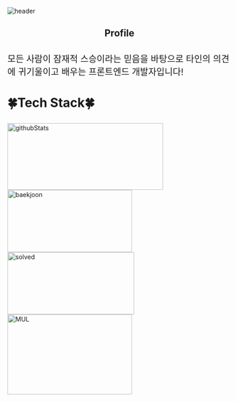 
![header](https://capsule-render.vercel.app/api?type=waving&color=auto&height=300&section=header&text=hwanny7&fontSize=80)

<h2 align='center'> Profile </h2



<div  style = "display: flex;  align-items: center; flex-direction: column;  justify-content: center;" align = "center";>
  <div key="7" >
    <div key=0 >
          <h3 style ="font-size : 1.5em; font-weight:700;">
          </h3>
          <p style ="font-size : 20px;">모든 사람이 잠재적 스승이라는 믿음을 바탕으로 타인의 의견에 귀기울이고 배우는 프론트엔드 개발자입니다!</p>
    </div>
  </div>
  
  <div key="4">
  <h3 style ="font-size : 2em; font-weight:700;">🍀Tech Stack🍀</h3>
    <div ></div>
  </div>
  
  <div>
    <img src=https://github-readme-stats-git-masterrstaa-rickstaa.vercel.app/api?username=hwanny7&show_icons=true&theme=dark width="350" height="150" alt="githubStats" />
  </div>
  
  <div key="1">
    <img src=http://mazassumnida.wtf/api/v2/generate_badge?boj=asdryzx width="280" height="140" alt="baekjoon" />
    <img src=http://mazandi.herokuapp.com/api?handle=asdryzx&theme=warm width="285" height="140" alt="solved" />
  </div>
  
  <div key="3">
    <img src=https://github-readme-stats-git-masterrstaa-rickstaa.vercel.app/api/top-langs/?username=hwanny7&layout=compact&theme=dark width="280" height=180 alt="MUL" />
  </div>
  
</div>
